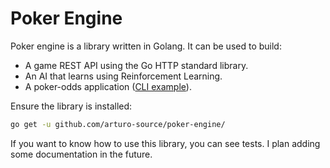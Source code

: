 # Poker Engine
Poker engine is a library written in Golang. It can be used to build:
- A game REST API using the Go HTTP standard library.
- An AI that learns using Reinforcement Learning.
- A poker-odds application ([CLI example](https://github.com/arturo-source/poker-odds)).

Ensure the library is installed:
```bash
go get -u github.com/arturo-source/poker-engine/
```

If you want to know how to use this library, you can see tests. I plan adding some documentation in the future.
